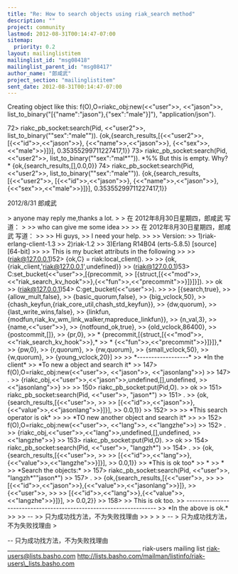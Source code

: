 ```yaml
---
title: "Re: How to search objects using riak_search method"
description: ""
project: community
lastmod: 2012-08-31T00:14:47-07:00
sitemap:
  priority: 0.2
layout: mailinglistitem
mailinglist_id: "msg08418"
mailinglist_parent_id: "msg08417"
author_name: "郎咸武"
project_section: "mailinglistitem"
sent_date: 2012-08-31T00:14:47-07:00
---
```



Creating object like this:
 f(O),O=riakc\_obj:new(&lt;&lt;"user"&gt;&gt;, &lt;&lt;"jason"&gt;&gt;,
list\_to\_binary("[{\"name\":\"jason\"},{\"sex\":\"male\"}]"),
"application/json").


72&gt; riakc\_pb\_socket:search(Pid, &lt;&lt;"user2"&gt;&gt;,
list\_to\_binary("\"sex\":\"male\"")).
{ok,{search\_results,[{&lt;&lt;"user2"&gt;&gt;,
 [{&lt;&lt;"id"&gt;&gt;,&lt;&lt;"jason"&gt;&gt;},
 {&lt;&lt;"name"&gt;&gt;,&lt;&lt;"jason"&gt;&gt;},
 {&lt;&lt;"sex"&gt;&gt;,&lt;&lt;"male"&gt;&gt;}]}],
 0.35355299711227417,1}}
73&gt; riakc\_pb\_socket:search(Pid, &lt;&lt;"user2"&gt;&gt;,
list\_to\_binary("\"sex\":\"mal\*\"")). \*%% But this is empty. Why?\*
{ok,{search\_results,[],0.0,0}}
74&gt; riakc\_pb\_socket:search(Pid, &lt;&lt;"user2"&gt;&gt;,
list\_to\_binary("\"sex\":\"male\"")).
{ok,{search\_results,[{&lt;&lt;"user2"&gt;&gt;,
 [{&lt;&lt;"id"&gt;&gt;,&lt;&lt;"jason"&gt;&gt;},
 {&lt;&lt;"name"&gt;&gt;,&lt;&lt;"jason"&gt;&gt;},
 {&lt;&lt;"sex"&gt;&gt;,&lt;&lt;"male"&gt;&gt;}]}],
 0.35355299711227417,1}}


2012/8/31 郎咸武 

&gt; anyone may reply me,thanks a lot.
&gt;
&gt; 在 2012年8月30日星期四，郎咸武 写道：
&gt;
&gt;&gt; who can give me some idea
&gt;&gt;
&gt;&gt; 在 2012年8月30日星期四，郎咸武 写道：
&gt;&gt;
&gt;&gt; Hi guys,
&gt;&gt; I need your help.
&gt;&gt;
&gt;&gt; Version:
&gt;&gt; 1)riak-erlang-client-1.3
&gt;&gt; 2)riak-1.2
&gt;&gt; 3)Erlang R14B04 (erts-5.8.5) [source] [64-bit]
&gt;&gt;
&gt;&gt; This is my bucket attributs in the following
&gt;&gt;
&gt;&gt; (riak@127.0.0.1)52&gt; {ok,C} = riak:local\_client().
&gt;&gt;
&gt;&gt; {ok,{riak\_client,'riak@127.0.0.1',undefined}}
&gt;&gt; (riak@127.0.0.1)53&gt; C:set\_bucket(&lt;&lt;"user"&gt;&gt;,[{precommit,
&gt;&gt; [{struct,[{&lt;&lt;"mod"&gt;&gt;,&lt;&lt;"riak\_search\_kv\_hook"&gt;&gt;},{&lt;&lt;"fun"&gt;&gt;,&lt;&lt;"precommit"&gt;&gt;}]}]}]).
&gt;&gt; ok
&gt;&gt; (riak@127.0.0.1)54&gt; C:get\_bucket(&lt;&lt;"user"&gt;&gt;).
&gt;&gt;
&gt;&gt; [{search,true},
&gt;&gt; {allow\_mult,false},
&gt;&gt; {basic\_quorum,false},
&gt;&gt; {big\_vclock,50},
&gt;&gt; {chash\_keyfun,{riak\_core\_util,chash\_std\_keyfun}},
&gt;&gt; {dw,quorum},
&gt;&gt; {last\_write\_wins,false},
&gt;&gt; {linkfun,{modfun,riak\_kv\_wm\_link\_walker,mapreduce\_linkfun}},
&gt;&gt; {n\_val,3},
&gt;&gt; {name,&lt;&lt;"user"&gt;&gt;},
&gt;&gt; {notfound\_ok,true},
&gt;&gt; {old\_vclock,86400},
&gt;&gt; {postcommit,[]},
&gt;&gt; {pr,0},
&gt;&gt; \* {precommit,[{struct,[{&lt;&lt;"mod"&gt;&gt;,&lt;&lt;"riak\_search\_kv\_hook"&gt;&gt;},\*
&gt;&gt; \* {&lt;&lt;"fun"&gt;&gt;,&lt;&lt;"precommit"&gt;&gt;}]}]},\*
&gt;&gt; {pw,0},
&gt;&gt; {r,quorum},
&gt;&gt; {rw,quorum},
&gt;&gt; {small\_vclock,50},
&gt;&gt; {w,quorum},
&gt;&gt; {young\_vclock,20}]
&gt;&gt;
&gt;&gt; \*------------------\*
&gt;&gt; \*In the client\*
&gt;&gt; \*To new a object and search it\*
&gt;&gt; 147&gt; f(O),O=riakc\_obj:new(&lt;&lt;"user"&gt;&gt;, &lt;&lt;"jason"&gt;&gt;, &lt;&lt;"jasonlang"&gt;&gt;)
&gt;&gt; 147&gt; .
&gt;&gt; {riakc\_obj,&lt;&lt;"user"&gt;&gt;,&lt;&lt;"jason"&gt;&gt;,undefined,[],undefined,
&gt;&gt; &lt;&lt;"jasonlang"&gt;&gt;}
&gt;&gt;
&gt;&gt; 150&gt; riakc\_pb\_socket:put(Pid,O).
&gt;&gt; ok
&gt;&gt; 151&gt; riakc\_pb\_socket:search(Pid, &lt;&lt;"user"&gt;&gt;, "jason\*")
&gt;&gt; 151&gt; .
&gt;&gt; {ok,{search\_results,[{&lt;&lt;"user"&gt;&gt;,
&gt;&gt;
&gt;&gt; [{&lt;&lt;"id"&gt;&gt;,&lt;&lt;"jason"&gt;&gt;},{&lt;&lt;"value"&gt;&gt;,&lt;&lt;"jasonlang"&gt;&gt;}]}],
&gt;&gt; 0.0,1}}
&gt;&gt; 152&gt;
&gt;&gt;
&gt;&gt; \*This search operator is ok\*
&gt;&gt;
&gt;&gt; \*TO new another object and search it\*
&gt;&gt;
&gt;&gt; 152&gt; f(O),O=riakc\_obj:new(&lt;&lt;"user"&gt;&gt;, &lt;&lt;"lang"&gt;&gt;, &lt;&lt;"langzhe"&gt;&gt;)
&gt;&gt; 152&gt; .
&gt;&gt; {riakc\_obj,&lt;&lt;"user"&gt;&gt;,&lt;&lt;"lang"&gt;&gt;,undefined,[],undefined,
&gt;&gt; &lt;&lt;"langzhe"&gt;&gt;}
&gt;&gt; 153&gt; riakc\_pb\_socket:put(Pid,O).
&gt;&gt; ok
&gt;&gt; 154&gt; riakc\_pb\_socket:search(Pid, &lt;&lt;"user"&gt;&gt;, "langzh\*")
&gt;&gt; 154&gt; .
&gt;&gt; {ok,{search\_results,[{&lt;&lt;"user"&gt;&gt;,
&gt;&gt;
&gt;&gt; [{&lt;&lt;"id"&gt;&gt;,&lt;&lt;"lang"&gt;&gt;},{&lt;&lt;"value"&gt;&gt;,&lt;&lt;"langzhe"&gt;&gt;}]}],
&gt;&gt; 0.0,1}}
&gt;&gt; \*This is ok too\*
&gt;&gt; \*
&gt;&gt; \*
&gt;&gt; \*Search the objects:\*
&gt;&gt; 157&gt; riakc\_pb\_socket:search(Pid, &lt;&lt;"user"&gt;&gt;, "langzh\*\"\"jason\*")
&gt;&gt; 157&gt; .
&gt;&gt; {ok,{search\_results,[{&lt;&lt;"user"&gt;&gt;,
&gt;&gt;
&gt;&gt; [{&lt;&lt;"id"&gt;&gt;,&lt;&lt;"jason"&gt;&gt;},{&lt;&lt;"value"&gt;&gt;,&lt;&lt;"jasonlang"&gt;&gt;}]},
&gt;&gt; {&lt;&lt;"user"&gt;&gt;,
&gt;&gt;
&gt;&gt; [{&lt;&lt;"id"&gt;&gt;,&lt;&lt;"lang"&gt;&gt;},{&lt;&lt;"value"&gt;&gt;,&lt;&lt;"langzhe"&gt;&gt;}]}],
&gt;&gt; 0.0,2}}
&gt;&gt; 158&gt;
&gt;&gt; This is ok too.
&gt;&gt; -------------------------------------------------------------------
&gt;&gt; \*In the above is ok.\*
&gt;&gt;
&gt;&gt; --
&gt;&gt; 只为成功找方法，不为失败找理由
&gt;&gt;
&gt;
&gt;
&gt; --
&gt; 只为成功找方法，不为失败找理由
&gt;



-- 
只为成功找方法，不为失败找理由
\_\_\_\_\_\_\_\_\_\_\_\_\_\_\_\_\_\_\_\_\_\_\_\_\_\_\_\_\_\_\_\_\_\_\_\_\_\_\_\_\_\_\_\_\_\_\_
riak-users mailing list
riak-users@lists.basho.com
http://lists.basho.com/mailman/listinfo/riak-users\_lists.basho.com

